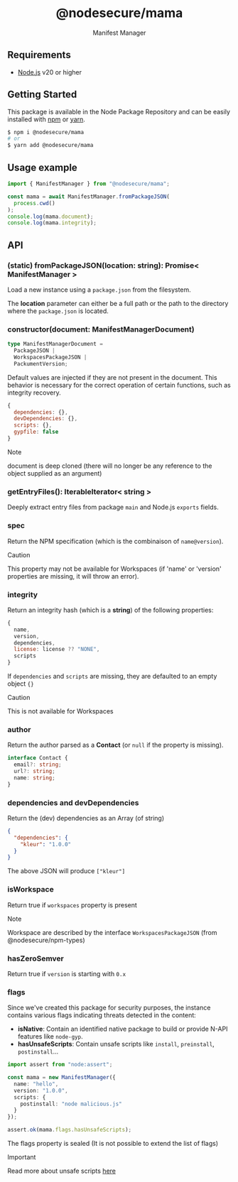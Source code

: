 <p align="center"><h1 align="center">
  @nodesecure/mama
</h1>

<p align="center">
  Manifest Manager
</p>

## Requirements
- [Node.js](https://nodejs.org/en/) v20 or higher

## Getting Started

This package is available in the Node Package Repository and can be easily installed with [npm](https://docs.npmjs.com/getting-started/what-is-npm) or [yarn](https://yarnpkg.com).

```bash
$ npm i @nodesecure/mama
# or
$ yarn add @nodesecure/mama
```

## Usage example

```ts
import { ManifestManager } from "@nodesecure/mama";

const mama = await ManifestManager.fromPackageJSON(
  process.cwd()
);
console.log(mama.document);
console.log(mama.integrity);
```

## API

### (static) fromPackageJSON(location: string): Promise< ManifestManager >

Load a new instance using a `package.json` from the filesystem.

The **location** parameter can either be a full path or the path to the directory where the `package.json` is located.

### constructor(document: ManifestManagerDocument)

```ts
type ManifestManagerDocument =
  PackageJSON |
  WorkspacesPackageJSON |
  PackumentVersion;
```

Default values are injected if they are not present in the document. This behavior is necessary for the correct operation of certain functions, such as integrity recovery.

```js
{
  dependencies: {},
  devDependencies: {},
  scripts: {},
  gypfile: false
}
```

> [!NOTE]
> document is deep cloned (there will no longer be any reference to the object supplied as an argument)

### getEntryFiles(): IterableIterator< string >
Deeply extract entry files from package `main` and Node.js `exports` fields.

### spec
Return the NPM specification (which is the combinaison of `name@version`).

> [!CAUTION]
> This property may not be available for Workspaces (if 'name' or 'version' properties are missing, it will throw an error).

### integrity
Return an integrity hash (which is a **string**) of the following properties:

```js
{
  name,
  version,
  dependencies,
  license: license ?? "NONE",
  scripts
}
```

If `dependencies` and `scripts` are missing, they are defaulted to an empty object `{}`

> [!CAUTION]
> This is not available for Workspaces

### author
Return the author parsed as a **Contact** (or `null` if the property is missing).

```ts
interface Contact {
  email?: string;
  url?: string;
  name: string;
}
```

### dependencies and devDependencies
Return the (dev) dependencies as an Array (of string)

```json
{
  "dependencies": {
    "kleur": "1.0.0"
  }
}
```

The above JSON will produce `["kleur"]`

### isWorkspace
Return true if `workspaces` property is present

> [!NOTE]
> Workspace are described by the interface `WorkspacesPackageJSON` (from @nodesecure/npm-types)

### hasZeroSemver
Return true if `version` is starting with `0.x`

### flags

Since we've created this package for security purposes, the instance contains various flags indicating threats detected in the content:

- **isNative**: Contain an identified native package to build or provide N-API features like `node-gyp`.
- **hasUnsafeScripts**: Contain unsafe scripts like `install`, `preinstall`, `postinstall`...

```ts
import assert from "node:assert";

const mama = new ManifestManager({
  name: "hello",
  version: "1.0.0",
  scripts: {
    postinstall: "node malicious.js"
  }
});

assert.ok(mama.flags.hasUnsafeScripts);
```

The flags property is sealed (It is not possible to extend the list of flags)

> [!IMPORTANT]
> Read more about unsafe scripts [here](https://www.nerdycode.com/prevent-npm-executing-scripts-security/)

